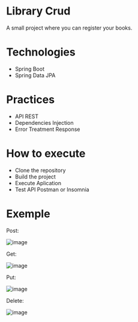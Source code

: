 # Library Crud
A small project where you can register your books.

# Technologies
* Spring Boot
* Spring Data JPA


# Practices
* API REST
* Dependencies Injection
* Error Treatment Response

# How to execute 
* Clone the repository
* Build the project
* Execute Aplication
* Test API Postman or Insomnia

# Exemple
Post: 

![image](https://github.com/MarcosDAndrade/Library/assets/114263476/a7a81e42-38d4-469c-8c4b-811f5440c184)

Get: 

![image](https://github.com/MarcosDAndrade/Library/assets/114263476/ab66befd-4637-40dc-9444-a546f8765301)

Put: 

![image](https://github.com/MarcosDAndrade/Library/assets/114263476/6cbb5460-3928-4263-bc95-132e38cae9f8)

Delete: 

![image](https://github.com/MarcosDAndrade/Library/assets/114263476/618adf27-d26c-44df-9fa5-4b977ba36f53)

